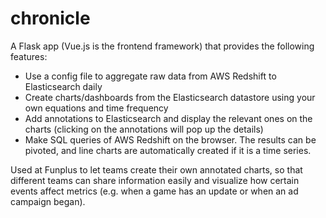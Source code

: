 # chronicle

A Flask app (Vue.js is the frontend framework) that provides the following features:
- Use a config file to aggregate raw data from AWS Redshift to Elasticsearch daily
- Create charts/dashboards from the Elasticsearch datastore using your own equations and time frequency
- Add annotations to Elasticsearch and display the relevant ones on the charts (clicking on the annotations will pop up the details)
- Make SQL queries of AWS Redshift on the browser. The results can be pivoted, and line charts are automatically created if it is a time series.

Used at Funplus to let teams create their own annotated charts, so that different teams can share information easily and visualize how certain events affect metrics (e.g. when a game has an update or when an ad campaign began).
